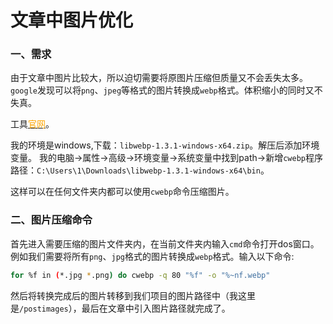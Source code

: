 # 文章中图片优化

### 一、需求
由于文章中图片比较大，所以迫切需要将原图片压缩但质量又不会丢失太多。`google`发现可以将`png`、`jpeg`等格式的图片转换成`webp`格式。体积缩小的同时又不失真。

工具[<span style="color:orange">官网</span>](https://storage.googleapis.com/downloads.webmproject.org/releases/webp/index.html)。

我的环境是windows,下载：`libwebp-1.3.1-windows-x64.zip`。解压后添加环境变量。
我的电脑->属性->高级->环境变量->系统变量中找到path->新增`cwebp`程序路径：`C:\Users\1\Downloads\libwebp-1.3.1-windows-x64\bin`。

这样可以在任何文件夹内都可以使用`cwebp`命令压缩图片。

### 二、图片压缩命令
首先进入需要压缩的图片文件夹内，在当前文件夹内输入`cmd`命令打开dos窗口。例如我们需要将所有`png`、`jpg`格式的图片转换成`webp`格式。输入以下命令:
```bash
for %f in (*.jpg *.png) do cwebp -q 80 "%f" -o "%~nf.webp"
```
然后将转换完成后的图片转移到我们项目的图片路径中（我这里是`/postimages`），最后在文章中引入图片路径就完成了。





